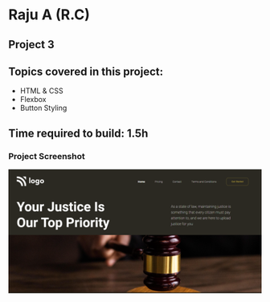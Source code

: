# Raju A (R.C)

## Project 3

## Topics covered in this project:

- HTML & CSS
- Flexbox
- Button Styling

## Time required to build: 1.5h

### Project Screenshot

![screenshot](/screenshot.png)
